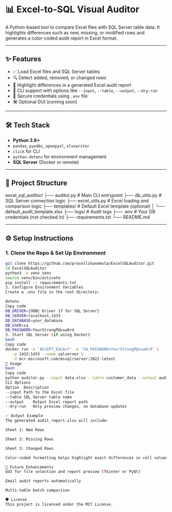 # 📊 Excel-to-SQL Visual Auditor

A Python-based tool to compare Excel files with SQL Server table data. It highlights differences such as new, missing, or modified rows and generates a color-coded audit report in Excel format.

---

## ✨ Features

- ✅ Load Excel files and SQL Server tables
- 🔍 Detect added, removed, or changed rows
- 🎨 Highlight differences in a generated Excel audit report
- 💬 CLI support with options like `--input`, `--table`, `--output`, `--dry-run`
- 🔐 Secure credentials using `.env` file
- 🛠 Optional GUI (coming soon)

---

## 🛠 Tech Stack

- **Python 3.8+**
- `pandas`, `pyodbc`, `openpyxl`, `xlsxwriter`
- `click` for CLI
- `python-dotenv` for environment management
- **SQL Server** (Docker or remote)

---

## 📂 Project Structure
excel_sql_auditor/
├── auditor.py # Main CLI entrypoint
├── db_utils.py # SQL Server connection logic
├── excel_utils.py # Excel loading and comparison logic
├── templates/ # Default Excel template (optional)
│ └── default_audit_template.xlsx
├── logs/ # Audit logs
├── .env # Your DB credentials (not checked in)
├── requirements.txt
└── README.md

---

## ⚙️ Setup Instructions

### 1. Clone the Repo & Set Up Environment

```bash
git clone https://github.com/pravallikanomula/ExcelSQLAuditor.git
cd ExcelSQLAuditor
python3 -m venv venv
source venv/bin/activate
pip install -r requirements.txt
2. Configure Environment Variables
Create a .env file in the root directory:

dotenv
Copy code
DB_DRIVER={ODBC Driver 17 for SQL Server}
DB_SERVER=localhost,1433
DB_DATABASE=your_database
DB_USER=sa
DB_PASSWORD=YourStrongP@ssw0rd
3. Start SQL Server (if using Docker)
bash
Copy code
docker run -e 'ACCEPT_EULA=Y' -e 'SA_PASSWORD=YourStrongP@ssw0rd' \
   -p 1433:1433 --name sqlserver \
   -d mcr.microsoft.com/mssql/server:2022-latest
🚀 Usage
bash
Copy code
python auditor.py --input data.xlsx --table customer_data --output audit_report.xlsx --dry-run
CLI Options
Option	Description
--input	Path to the Excel file
--table	SQL Server table name
--output	Output Excel report path
--dry-run	Only preview changes, no database updates

✅ Output Example
The generated audit_report.xlsx will include:

Sheet 1: New Rows

Sheet 2: Missing Rows

Sheet 3: Changed Rows

Color-coded formatting helps highlight exact differences in cell values.

📌 Future Enhancements
GUI for file selection and report preview (Tkinter or PyQt)

Email audit reports automatically

Multi-table batch comparison

🛡️ License
This project is licensed under the MIT License.

